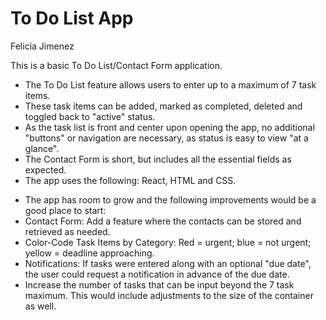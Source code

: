 <h1>To Do List App</h1>

Felicia Jimenez

This is a basic To Do List/Contact Form application.

<ul>
<li>The To Do List feature allows users to enter up to a maximum of 7 task items.</li>
<li>These task items can be added, marked as completed, deleted and toggled back to "active" status.</li>
<li>As the task list is front and center upon opening the app, no additional "buttons" or navigation are necessary, as status is easy to view "at a glance".</li>
<li>The Contact Form is short, but includes all the essential fields as expected.</li>
<li>The app uses the following:  React, HTML and CSS.</li>
</ul>

<ul>
<li>The app has room to grow and the following improvements would be a good place to start:</li>
    <li>Contact Form:  Add a feature where the contacts can be stored and retrieved as needed.</li>  
    <li>Color-Code Task Items by Category:  Red = urgent; blue = not urgent; yellow = deadline approaching.</li>
    <li>Notifications:  If tasks were entered along with an optional "due date", the user could request a notification in advance of the due date.</li>
    <li>Increase the number of tasks that can be input beyond the 7 task maximum.  This would include adjustments to the size of the container as well.</li>
</ul>